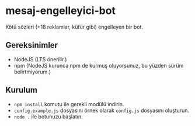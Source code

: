 # mesaj-engelleyici-bot
Kötü sözleri (+18 reklamlar, küfür gibi) engelleyen bir bot.

## Gereksinimler
  - NodeJS (LTS önerilir.)
  - npm (NodeJS kurunca npm de kurmuş oluyorsunuz, bu yüzden sürüm belirtmiyorum.)

## Kurulum
- `npm install` komutu ile gerekli modülü indirin.
- `config.example.js` dosyasını örnek olarak `config.js` dosyasını oluşturun.
- `node .` ile botunuzu başlatın.